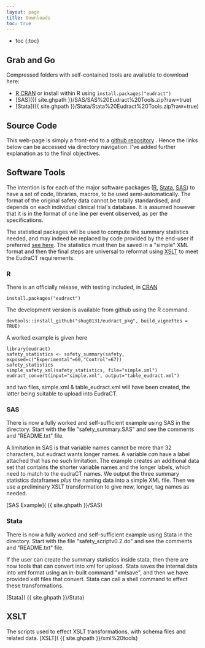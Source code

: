 ```yaml
---
layout: page
title: Downloads
toc: true
---
```


* toc
{:toc}

## Grab and Go

Compressed folders with self-contained tools are available to download here:


* [R CRAN](https://CRAN.R-project.org/package=eudract) or install within R using ```install.packages("eudract")```
* [SAS]({{ site.ghpath }}/SAS/SAS%20Eudract%20Tools.zip?raw=true)
* [Stata]({{ site.ghpath }}/Stata/Stata%20Eudract%20Tools.zip?raw=true)

##  Source Code

This web-page is simply a front-end to a [github repository](https://github.com/shug0131/eudraCT) . Hence the links below can be accessed via directory navigation. I've added further explanation as to the final objectives.

## Software Tools

The intention is for each of the major software packages ([R](https://cran.r-project.org/), [Stata](https://www.stata.com/), [SAS](https://www.sas.com/)) to have a set of code, libraries, macros, to be used semi-automatically. The format of the original safety data cannot be totally standardised, and depends on each individual clinical trial's database. It is assumed however that it is in the format of one line per event observed, as per the specifications.  

The statistical packages will be used to compute the summary statistics needed, and may indeed be replaced by code provided by the end-user if preferred [see here](faq.html#i-want-to-use-my-own-code-to-calculate-the-summary-statistics).  The statistics must then be saved in a "simple" XML format and then the final steps are universal to reformat using [XSLT](https://www.w3.org/standards/xml/transformation) to meet the EudraCT requirements.

### R

There is an officially release, with testing included, in [CRAN](https://CRAN.R-project.org/package=eudract)
~~~
install.packages("eudract")
~~~

The development version is available from github using the R command.
~~~~
devtools::install_github("shug0131/eudract_pkg", build_vignettes = TRUE)
~~~~

A worked example is given here
~~~
library(eudract)
safety_statistics <- safety_summary(safety, exposed=c("Experimental"=60,"Control"=67))
safety_statistics
simple_safety_xml(safety_statistics, file="simple.xml")
eudract_convert(input="simple.xml", output="table_eudract.xml")
~~~
and two files, simple.xml & table_eudract.xml will have been created, the latter being suitable to upload into EudraCT.



### SAS

There is now a fully worked and self-sufficient example using SAS in the directory. Start with the file "safety_summary.SAS" and see the comments and "README.txt" file.

A limitation in SAS is that variable names cannot be more than 32 characters, but eudract wants longer names. A variable *can* have a label attached that has no such limitation.  The example creates an additional data set that contains the shorter variable names and the longer labels, which need to match to the eudraCT names.  We output the three summary statistics dataframes *plus* the naming data into a simple XML file. Then we use a preliminary XSLT transformation to give new, longer,  tag names as needed.  

[SAS Example]( {{ site.ghpath }}/SAS)

### Stata

There is now a fully worked and self-sufficient example using Stata in the directory. Start with the file "safety_scriptv0.2.do" and see the comments and "README.txt" file.

If the user can create the summary statistics inside stata, then there are now tools that can convert into xml for upload. Stata saves the internal data into xml format using an in-built command "xmlsave", and then we have provided xslt files that convert. Stata can call a shell command to effect these transformations.

[Stata]( {{ site.ghpath }}/Stata)


## XSLT

The scripts used to effect XSLT transformations, with schema files and related data.
[XSLT]( {{ site.ghpath }}/xml%20tools)
